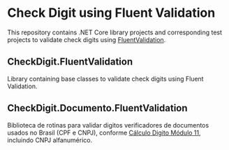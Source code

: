 # Check Digit using Fluent Validation

This repository contains .NET Core library projects and corresponding test projects to validate check digits using [FluentValidation](https://docs.fluentvalidation.net/en/latest/).

## CheckDigit.FluentValidation

Library containing base classes to validate check digits using Fluent Validation.

## CheckDigit.Documento.FluentValidation

Biblioteca de rotinas para validar digitos verificadores de documentos usados no Brasil (CPF e CNPJ), conforme [Cálculo Digito Módulo 11](https://www.cjdinfo.com.br/utilitario-calculo-digito-modulo-11), incluindo CNPJ alfanumérico.

